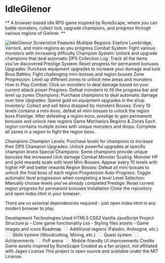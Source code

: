 # IdleGilenor
** A browser-based idle RPG game inspired by RuneScape, where you can battle monsters, collect loot, upgrade champions, and progress through various regions of Gielinor. **

<img alt="IdleGilenor Screenshot" src="https://placeholder-for-game-screenshot.png/">
Features
Multiple Regions: Explore Lumbridge, Varrock, and more regions as you progress
Combat System: Fight various monsters with increasing difficulty
Champion System: Unlock and upgrade champions that deal automatic DPS
Collection Log: Track all the items you've discovered
Prestige System: Reset progress for permanent bonuses
Upgrades: Purchase equipment upgrades to increase your damage and luck
Boss Battles: Fight challenging mini-bosses and region bosses
Zone Progression: Level up different zones to unlock new areas and monsters
How to Play
Combat: Click on monsters to deal damage based on your current attack power
Progress: Defeat monsters to fill the progress bar and level up zones
Champions: Purchase champions to deal automatic damage over time
Upgrades: Spend gold on equipment upgrades in the shop
Inventory: Collect and sell items dropped by monsters
Bosses: Every 10 levels contains a mini-boss, defeat all mini-bosses to unlock the region boss
Prestige: After defeating a region boss, prestige to gain permanent bonuses and unlock new regions
Game Mechanics
Regions & Zones
Each region contains multiple zones with unique monsters and drops. Complete all zones in a region to fight the region boss.

Champions
Champion Levels: Purchase levels for champions to increase their DPS
Champion Upgrades: Unlock powerful upgrades at specific champion levels
Special Champions: Some champions provide unique bonuses like increased click damage
Combat
Monster Scaling: Monster HP and gold rewards scale with level
Mini-Bosses: Appear every 10 levels with higher HP and better rewards
Region Bosses: Defeat all mini-bosses to unlock the final boss of each region
Progression
Auto-Progress: Toggle automatic level progression when completing a level
Level Selection: Manually choose levels you've already completed
Prestige: Reset current region progress for permanent bonuses
Installation
Clone the repository and open index.html in your browser:

There are no external dependencies required - just open index.html in any modern browser to play.

Development
Technologies Used
HTML5
CSS3
Vanilla JavaScript
Project Structure
js - Core game functionality
css - Styling files
assets - Game images and icons
Roadmap
<input disabled="" type="checkbox"> Additional regions (Falador, Ardougne, etc.)
<input disabled="" type="checkbox"> Skills system (Woodcutting, Mining, etc.)
<input disabled="" type="checkbox"> Quest system
<input disabled="" type="checkbox"> Achievements
<input disabled="" type="checkbox"> PvP arena
<input disabled="" type="checkbox"> Mobile-friendly UI improvements
Credits
Game assets inspired by RuneScape
Created as a fan project, not affiliated with Jagex
License
This project is open source and available under the MIT License.